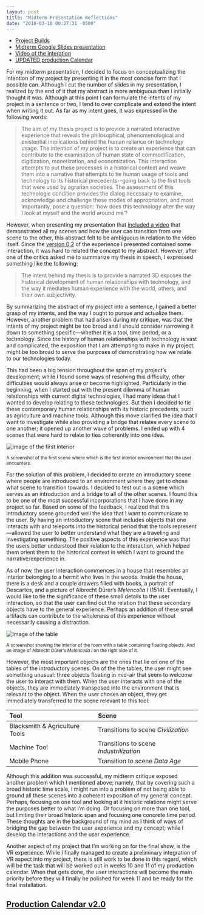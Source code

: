 ```yaml
---
layout: post
title: "Midterm Presentation Reflections"
date: "2018-03-18 00:27:31 -0500"
---
```



* [Project Builds](https://drive.google.com/drive/folders/1xiP0nJJoNiaZA5gDBqQF4t5e_Y67iau2?usp=sharing)
* [Midterm Google Slides presentation](https://docs.google.com/presentation/d/1nDfXX9qjMbGVhLEFqI-XbZI5HJLxB0Ort675EeJiBm4/edit?usp=sharing)
* [Video of the interation](https://youtu.be/nc3KmVLTf14)
* [UPDATED production Calendar](http://mbrav.com/thesis/project-schedule) 

For my midterm presentation, I decided to focus on conceptualizing the intention of my project by presenting it in the most concise form that I possible can. Although I cut the number of slides in my presentation, I realized by the end of it that my abstract is more ambiguous than I initially thought it was. Although at this point I can formulate the intents of my project in a sentence or two, I tend to over complicate and extend the intent when writing it out. As far as my intent goes, it was expressed in the following words: 

> The aim of my thesis project is to provide a narrated interactive experience that reveals the philosophical, phenomenological and existential implications behind the human reliance on technology usage. The intention of my project is to create an experience that can contribute to the examination of human state of commodification, digitization, monetization, and economization. This interaction attempts to put these processes in a historical context and weave them into a narrative that attempts to tie human usage of tools and technology to its historical precedents--going back to the first tools that were used by agrarian societies. The assessment of this technologic condition provides the dialog necessary to examine, acknowledge and challenge these modes of appropriation, and most importantly, pose a question: ‘how does this technology alter the way I look at myself and the world around me’?

However, when presenting my presentation that [included a video](https://youtu.be/nc3KmVLTf14) that demonstrated all my scenes and how the user can transition from one scene to the other, this abstract felt to be ambiguous in relation to the video itself. Since the [version 0.2](https://drive.google.com/drive/folders/1xiP0nJJoNiaZA5gDBqQF4t5e_Y67iau2?usp=sharing) of the experience I presented contained some interaction, it was hard to related the concept to my abstract. However, after one of the critics asked me to summarize my thesis in speech, I expressed something like the following:

> The intent behind my thesis is to provide a narrated 3D exposes the historical development of human relationships with technology, and the way it mediates human experience with the world, others, and their own subjectivity. 

By summarizing the abstract of my project into a sentence, I gained a better grasp of my intents, and the way I ought to pursue and actualize them. However, another problem that had arisen during my critique, was that the intents of my project might be too broad and I should consider narrowing it down to something specific—whether it is a tool, time period, or a technology. Since the history of human relationships with technology is vast and complicated, the exposition that I am attempting to make in my project, might be too broad to serve the purposes of demonstrating how we relate to our technologies today. 

This had been a big tension throughout the span of my project’s development; while I found some ways of resolving this difficulty, other difficulties would always arise or become highlighted. Particularly in the beginning, when I started out with the present dilemma of human relationships with current digital technologies, I had many ideas that I wanted to develop relating to these technologies. But then I decided to tie these contemporary human relationships with its historic precedents, such as agriculture and machine tools. Although this move clarified the idea that I want to investigate while also providing a bridge that relates every scene to one another; it opened up another wave of problems. I ended up with 4 scenes that were hard to relate to ties coherently into one idea.

![Image of the first interior](https://c1.staticflickr.com/1/802/26015787527_ce263aa770_b.jpg)

<sub> A screenshot of the first scene where which is the first  interior environment that the user encounters. </sub>

For the solution of this problem, I decided to create an introductory scene where people are introduced to an environment where they get to chose what scene to transition towards. I decided to test out is a scene which serves as an introduction and a bridge to all of the other scenes. I found this to be one of the most successful incorporations that I have done in my project so far. Based on some of the feedback, I realized that this introductory scene grounded well the idea that I want to communicate to the user. By having an introductory scene that includes objects that one interacts with and teleports into the historical period that the tools represent—allowed the user to better understand what they are a traveling and investigating something. The positive aspects of this experience was that the users better understood their relation to the interaction, which helped them orient them to the historical context in which I want to ground the narrative/experience in.

As of now, the user interaction commences in a house that resembles an interior belonging to a hermit who lives in the woods. Inside the house, there is a desk and a couple drawers filled with books, a portrait of Descartes, and a picture of Albrecht Dürer‘s *Melencolia I* (1514). Eventually, I would like to tie the significance of these small details to the user interaction, so that the user can find out the relation that these secondary objects have to the general experience. Perhaps an addition of these small artifacts can contribute to the wholeness of this experience without necessarily causing a distraction. 

![Image of the table](https://c1.staticflickr.com/1/790/40846071822_02fa668a1d_b.jpg)

<sub> A screenshot showing the interior of the room with a table containing floating objects. And an image of Albrecht Dürer‘s *Melencolia I* on the right side of it. </sub>

However, the most important objects are the ones that lie on one of the tables of the introductory scenes. On of the the tables, the user might see something unusual: three objects floating in mid-air that seem to welcome the user to interact with them. When the user interacts with one of the objects, they are immediately transposed into the environment that is relevant to the object. When the user choses an object, they get immediately transferred to the scene relevant to this tool:

|  **Tool** | **Scene**  |
|:--|:--|
|  Blacksmith & Agriculture Tools  |  Transitions to scene *Civilization* |
| Machine Tool| Transitions to scene *Industrilization* |
| Mobile Phone | Transition to scene *Data Age* |

Although this addition was successful, my midterm critique exposed another problem which I mentioned above; namely, that by covering such a broad historic time scale, I might run into a problem of not being able to ground all these scenes into a coherent exposition of my general concept. Perhaps, focusing on one tool and looking at it historic relations might serve the purposes better to what I’m doing. Or focusing on more than one tool, but limiting their broad historic span and focusing one concrete time period. These thoughts are in the background of my mind as I think of ways of bridging the gap between the user experience and my concept; while I develop the interactions and the user experience.

Another aspect of my project that I’m working on for the final show, is the VR experience. While I finally managed to create a preliminary integration of VR aspect into my project, there is still work to be done in this regard, which will be the task that will be worked out in weeks 10 and 11 of my production calendar. When that gets done, the user interactions will become the main priority before they will finally be polished for week 11 and be ready for the final installation.

## [Production Calendar v2.0](http://mbrav.com/thesis/project-schedule)
